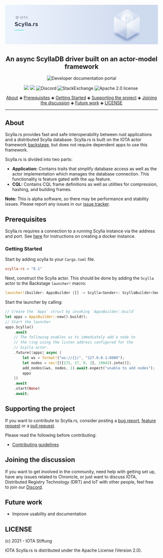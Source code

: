 <h1 align="center">
  <br>
  <a href="#"><img src=".github/IOTA-scylla.png"></a>
</h1>

<h2 align="center">An async ScyllaDB driver built on an actor-model framework</h2>

<p align="center">
    <a href="https://docs.iota.org" style="text-decoration:none;">
    <img src="https://img.shields.io/badge/Documentation%20portal-blue.svg?style=for-the-badge" alt="Developer documentation portal">
</p>
<p align="center">
    <a href="https://github.com/iotaledger/scylla.rs/actions" style="text-decoration:none;"><img src="https://github.com/iotaledger/scylla.rs/workflows/Build/badge.svg"></a>
    <a href="https://github.com/iotaledger/scylla.rs/actions" style="text-decoration:none;"><img src="https://github.com/iotaledger/scylla.rs/workflows/Test/badge.svg"></a>
    <a href="https://discord.iota.org/" style="text-decoration:none;"><img src="https://img.shields.io/badge/Discord-9cf.svg?logo=discord" alt="Discord"></a>
    <a href="https://iota.stackexchange.com/" style="text-decoration:none;"><img src="https://img.shields.io/badge/StackExchange-9cf.svg?logo=stackexchange" alt="StackExchange"></a>
    <a href="https://github.com/iotaledger/scylla.rs/blob/master/LICENSE" style="text-decoration:none;"><img src="https://img.shields.io/badge/License-Apache%202.0-green.svg" alt="Apache 2.0 license"></a>
    <a href="https://dependabot.com" style="text-decoration:none;"><img src="https://api.dependabot.com/badges/status?host=github&repo=iotaledger/scylla.rs" alt=""></a>
</p>

<p align="center">
  <a href="#about">About</a> ◈
  <a href="#prerequisites">Prerequisites</a> ◈
  <a href="#getting-started">Getting Started</a> ◈
  <a href="#supporting-the-project">Supporting the project</a> ◈
  <a href="#joining-the-discussion">Joining the discussion</a> ◈
  <a href="#future-work">Future work</a> ◈
  <a href="#LICENSE">LICENSE</a>
</p>

---

## About

Scylla<area>.rs provides fast and safe interoperability between rust applications and a distributed Scylla database. Scylla<area>.rs is built on the IOTA actor framework [backstage](https://github.com/iotaledger/backstage), but does not require dependent apps to use this framework.

Scylla<area>.rs is divided into two parts:

- **Application:** Contains traits that simplify database access as well as the actor implementation which manages the database connection. This functionality is feature gated with the `app` feature.
- **CQL:** Contains CQL frame definitions as well as utilities for compression, hashing, and building frames.

**Note:** This is alpha software, so there may be performance and stability issues. Please report any issues in our [issue tracker](https://github.com/iotaledger/scylla.rs/issues/new).

## Prerequisites
Scylla<area>.rs requires a connection to a running Scylla instance via the address and port. See [here](https://hub.docker.com/r/scylladb/scylla/) for instructions on creating a docker instance.

### Getting Started
Start by adding scylla to your `Cargo.toml` file.

```toml
scylla-rs = "0.1"
```

Next, construct the Scylla actor. This should be done by adding the `Scylla` actor to the Backstage `launcher!` macro:

```rust
launcher!(builder: AppsBuilder {[] -> Scylla<Sender>: ScyllaBuilder<Sender>}, state: Apps {});
```

Start the launcher by calling:

```rust
// Create the `Apps` struct by invoking `AppsBuilder::build`
let apps = AppsBuilder::new().build();
// Start the launcher
apps.Scylla()
    .await
    // The following enables us to immediately add a node to
    // the ring using the listen address configured for the 
    // Scylla actor.
    .future(|apps| async {
        let ws = format!("ws://{}/", "127.0.0.1:8080");
        let nodes = vec![([172, 17, 0, 2], 19042).into()];
        add_nodes(&ws, nodes, 1).await.expect("unable to add nodes");
        apps
    })
    .await
    .start(None)
    .await;
```

## Supporting the project

If you want to contribute to Scylla<area>.rs, consider posting a [bug report](https://github.com/iotaledger/scylla.rs/issues/new?template=bug_report.md), [feature request](https://github.com/iotaledger/scylla.rs/issues/new?template=enhancement.md) or a [pull request](https://github.com/iotaledger/scylla.rs/pulls).

Please read the following before contributing:

- [Contributing guidelines](.github/CONTRIBUTING.md)

## Joining the discussion

If you want to get involved in the community, need help with getting set up, have any issues related to Chronicle, or just want to discuss IOTA, Distributed Registry Technology (DRT) and IoT with other people, feel free to join our [Discord](https://discord.iota.org/).

## Future work

- Improve usability and documentation

## LICENSE

(c) 2021 - IOTA Stiftung

IOTA Scylla<area>.rs is distributed under the Apache License (Version 2.0).
